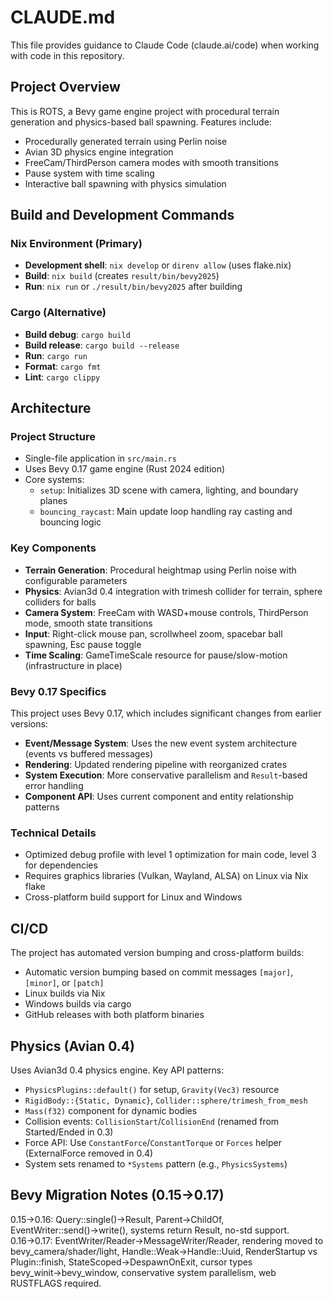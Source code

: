 # CLAUDE.md

This file provides guidance to Claude Code (claude.ai/code) when working with code in this repository.

## Project Overview

This is ROTS, a Bevy game engine project with procedural terrain generation and physics-based ball spawning. Features include:
- Procedurally generated terrain using Perlin noise
- Avian 3D physics engine integration
- FreeCam/ThirdPerson camera modes with smooth transitions
- Pause system with time scaling
- Interactive ball spawning with physics simulation

## Build and Development Commands

### Nix Environment (Primary)
- **Development shell**: `nix develop` or `direnv allow` (uses flake.nix)
- **Build**: `nix build` (creates `result/bin/bevy2025`)
- **Run**: `nix run` or `./result/bin/bevy2025` after building

### Cargo (Alternative)
- **Build debug**: `cargo build`
- **Build release**: `cargo build --release`
- **Run**: `cargo run`
- **Format**: `cargo fmt`
- **Lint**: `cargo clippy`

## Architecture

### Project Structure
- Single-file application in `src/main.rs`
- Uses Bevy 0.17 game engine (Rust 2024 edition)
- Core systems:
  - `setup`: Initializes 3D scene with camera, lighting, and boundary planes
  - `bouncing_raycast`: Main update loop handling ray casting and bouncing logic

### Key Components
- **Terrain Generation**: Procedural heightmap using Perlin noise with configurable parameters
- **Physics**: Avian3d 0.4 integration with trimesh collider for terrain, sphere colliders for balls
- **Camera System**: FreeCam with WASD+mouse controls, ThirdPerson mode, smooth state transitions
- **Input**: Right-click mouse pan, scrollwheel zoom, spacebar ball spawning, Esc pause toggle
- **Time Scaling**: GameTimeScale resource for pause/slow-motion (infrastructure in place)

### Bevy 0.17 Specifics
This project uses Bevy 0.17, which includes significant changes from earlier versions:
- **Event/Message System**: Uses the new event system architecture (events vs buffered messages)
- **Rendering**: Updated rendering pipeline with reorganized crates
- **System Execution**: More conservative parallelism and `Result`-based error handling
- **Component API**: Uses current component and entity relationship patterns

### Technical Details
- Optimized debug profile with level 1 optimization for main code, level 3 for dependencies
- Requires graphics libraries (Vulkan, Wayland, ALSA) on Linux via Nix flake
- Cross-platform build support for Linux and Windows

## CI/CD

The project has automated version bumping and cross-platform builds:
- Automatic version bumping based on commit messages `[major]`, `[minor]`, or `[patch]`
- Linux builds via Nix
- Windows builds via cargo
- GitHub releases with both platform binaries

## Physics (Avian 0.4)

Uses Avian3d 0.4 physics engine. Key API patterns:
- `PhysicsPlugins::default()` for setup, `Gravity(Vec3)` resource
- `RigidBody::{Static, Dynamic}`, `Collider::sphere/trimesh_from_mesh`
- `Mass(f32)` component for dynamic bodies
- Collision events: `CollisionStart`/`CollisionEnd` (renamed from Started/Ended in 0.3)
- Force API: Use `ConstantForce`/`ConstantTorque` or `Forces` helper (ExternalForce removed in 0.4)
- System sets renamed to `*Systems` pattern (e.g., `PhysicsSystems`)

## Bevy Migration Notes (0.15→0.17)
0.15→0.16: Query::single()→Result, Parent→ChildOf, EventWriter::send()→write(), systems return Result, no-std support. 0.16→0.17: EventWriter/Reader→MessageWriter/Reader, rendering moved to bevy_camera/shader/light, Handle::Weak→Handle::Uuid, RenderStartup vs Plugin::finish, StateScoped→DespawnOnExit, cursor types bevy_winit→bevy_window, conservative system parallelism, web RUSTFLAGS required.